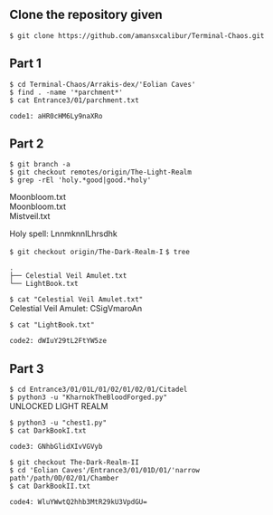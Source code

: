 ## Clone the repository given
`$ git clone https://github.com/amansxcalibur/Terminal-Chaos.git`

## Part 1

`$ cd Terminal-Chaos/Arrakis-dex/'Eolian Caves' `  
`$ find . -name '*parchment*'`  
`$ cat Entrance3/01/parchment.txt`  

```
code1: aHR0cHM6Ly9naXRo
```
## Part 2

`$ git branch -a`  
`$ git checkout remotes/origin/The-Light-Realm`  
`$ grep -rEl 'holy.*good|good.*holy'`  

Moonbloom.txt   
Moonbloom.txt  
Mistveil.txt   

Holy spell: LnnmknnlLhrsdhk

`$ git checkout origin/The-Dark-Realm-I`
`$ tree`

```
.
├── Celestial Veil Amulet.txt
└── LightBook.txt
```

`$ cat "Celestial Veil Amulet.txt"`  
Celestial Veil Amulet: CSigVmaroAn

`$ cat "LightBook.txt"`  
```
code2: dWIuY29tL2FtYW5ze
```

## Part 3

`$ cd Entrance3/01/01L/01/02/01/02/01/Citadel`  
`$ python3 -u "KharnokTheBloodForged.py"`  
UNLOCKED LIGHT REALM

`$ python3 -u "chest1.py"`  
`$ cat DarkBookI.txt`  
```
code3: GNhbGlidXIvVGVyb
```

`$ git checkout The-Dark-Realm-II`  
`$ cd 'Eolian Caves'/Entrance3/01/01D/01/'narrow path'/path/0D/02/01/Chamber`  
`$ cat DarkBookII.txt`  
```
code4: WluYWwtQ2hhb3MtR29kU3VpdGU=
```
